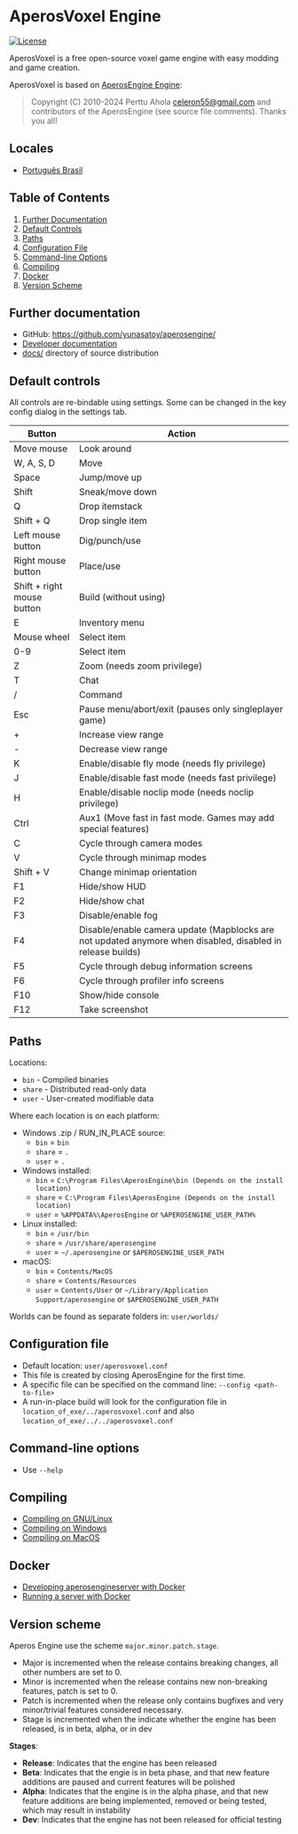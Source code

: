 AperosVoxel Engine
==================

[![License](https://img.shields.io/badge/license-LGPLv2.1%2B-blue.svg)](https://www.gnu.org/licenses/old-licenses/lgpl-2.1.en.html)

AperosVoxel is a free open-source voxel game engine with easy modding and game creation.

AperosVoxel is based on [AperosEngine Engine](https://aperosengine.net):

> Copyright (C) 2010-2024 Perttu Ahola <celeron55@gmail.com>
and contributors of the AperosEngine (see source file comments). 
Thanks you all!

Locales
-------
* [Português Brasil](docs/locales/pt_BR/)

Table of Contents
-----------------

1. [Further Documentation](#further-documentation)
2. [Default Controls](#default-controls)
3. [Paths](#paths)
4. [Configuration File](#configuration-file)
5. [Command-line Options](#command-line-options)
6. [Compiling](#compiling)
7. [Docker](#docker)
8. [Version Scheme](#version-scheme)


Further documentation
---------------------
- GitHub: https://github.com/yunasatoy/aperosengine/
- [Developer documentation](docs/locales/en/developing/)
- [docs/](docs/locales/en/) directory of source distribution

Default controls
----------------
All controls are re-bindable using settings.
Some can be changed in the key config dialog in the settings tab.

| Button                        | Action                                                         |
|-------------------------------|----------------------------------------------------------------|
| Move mouse                    | Look around                                                    |
| W, A, S, D                    | Move                                                           |
| Space                         | Jump/move up                                                   |
| Shift                         | Sneak/move down                                                |
| Q                             | Drop itemstack                                                 |
| Shift + Q                     | Drop single item                                               |
| Left mouse button             | Dig/punch/use                                                  |
| Right mouse button            | Place/use                                                      |
| Shift + right mouse button    | Build (without using)                                          |
| E                             | Inventory menu                                                 |
| Mouse wheel                   | Select item                                                    |
| 0-9                           | Select item                                                    |
| Z                             | Zoom (needs zoom privilege)                                    |
| T                             | Chat                                                           |
| /                             | Command                                                        |
| Esc                           | Pause menu/abort/exit (pauses only singleplayer game)          |
| +                             | Increase view range                                            |
| -                             | Decrease view range                                            |
| K                             | Enable/disable fly mode (needs fly privilege)                  |
| J                             | Enable/disable fast mode (needs fast privilege)                |
| H                             | Enable/disable noclip mode (needs noclip privilege)            |
| Ctrl                          | Aux1 (Move fast in fast mode. Games may add special features)  |
| C                             | Cycle through camera modes                                     |
| V                             | Cycle through minimap modes                                    |
| Shift + V                     | Change minimap orientation                                     |
| F1                            | Hide/show HUD                                                  |
| F2                            | Hide/show chat                                                 |
| F3                            | Disable/enable fog                                             |
| F4                            | Disable/enable camera update (Mapblocks are not updated anymore when disabled, disabled in release builds)  |
| F5                            | Cycle through debug information screens                        |
| F6                            | Cycle through profiler info screens                            |
| F10                           | Show/hide console                                              |
| F12                           | Take screenshot                                                |

Paths
-----
Locations:

* `bin`   - Compiled binaries
* `share` - Distributed read-only data
* `user`  - User-created modifiable data

Where each location is on each platform:

* Windows .zip / RUN_IN_PLACE source:
    * `bin`   = `bin`
    * `share` = `.`
    * `user`  = `.`
* Windows installed:
    * `bin`   = `C:\Program Files\AperosEngine\bin (Depends on the install location)`
    * `share` = `C:\Program Files\AperosEngine (Depends on the install location)`
    * `user`  = `%APPDATA%\AperosEngine` or `%APEROSENGINE_USER_PATH%`
* Linux installed:
    * `bin`   = `/usr/bin`
    * `share` = `/usr/share/aperosengine`
    * `user`  = `~/.aperosengine` or `$APEROSENGINE_USER_PATH`
* macOS:
    * `bin`   = `Contents/MacOS`
    * `share` = `Contents/Resources`
    * `user`  = `Contents/User` or `~/Library/Application Support/aperosengine` or `$APEROSENGINE_USER_PATH`

Worlds can be found as separate folders in: `user/worlds/`

Configuration file
------------------
- Default location:
    `user/aperosvoxel.conf`
- This file is created by closing AperosEngine for the first time.
- A specific file can be specified on the command line:
    `--config <path-to-file>`
- A run-in-place build will look for the configuration file in
    `location_of_exe/../aperosvoxel.conf` and also `location_of_exe/../../aperosvoxel.conf`

Command-line options
--------------------
- Use `--help`

Compiling
---------

- [Compiling on GNU/Linux](docs/locales/en/compiling/linux.md)
- [Compiling on Windows](docs/locales/en/compiling/windows.md)
- [Compiling on MacOS](docs/locales/en/compiling/macos.md)

Docker
------

- [Developing aperosengineserver with Docker](docs/locales/en/developing/docker.md)
- [Running a server with Docker](docs/locales/en/docker_server.md)

Version scheme
--------------
Aperos Engine use the scheme `major.minor.patch.stage`.

- Major is incremented when the release contains breaking changes, all other
numbers are set to 0.
- Minor is incremented when the release contains new non-breaking features,
patch is set to 0.
- Patch is incremented when the release only contains bugfixes and very
minor/trivial features considered necessary.
- Stage is incremented when the indicate whether the engine has been released, 
is in beta, alpha, or in dev

**Stages**:

- **Release**: Indicates that the engine has been released
- **Beta**: Indicates that the engie is in beta phase, and that new feature additions are paused and current features will be polished
- **Alpha**: Indicates that the engine is in the alpha phase, and that new feature additions are being implemented, removed or being tested, which may result in instability
- **Dev**: Indicates that the engine has not been released for official testing
